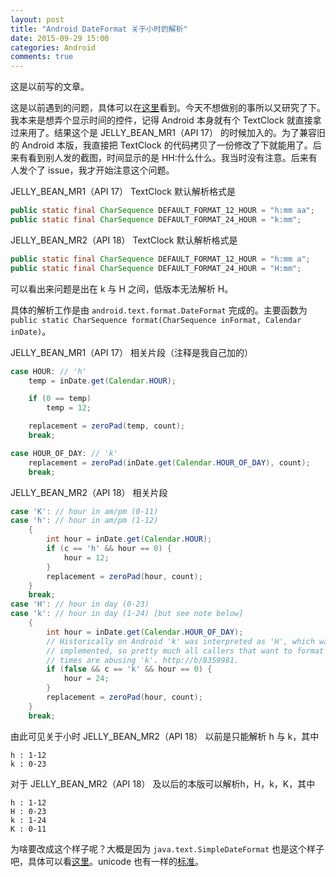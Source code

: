 ```yaml
---
layout: post
title: "Android DateFormat 关于小时的解析"
date: 2015-09-29 15:00
categories: Android
comments: true
---
```


这是以前写的文章。

这是以前遇到的问题，具体可以在[这里](https://github.com/seven332/EhViewer/issues/16)看到。今天不想做别的事所以又研究了下。我本来是想弄个显示时间的控件，记得 Android 本身就有个 TextClock 就直接拿过来用了。结果这个是 JELLY_BEAN_MR1（API 17） 的时候加入的。为了兼容旧的 Android 本版，我直接把 TextClock 的代码拷贝了一份修改了下就能用了。后来有看到别人发的截图，时间显示的是 HH:什么什么。我当时没有注意。后来有人发个了 issue，我才开始注意这个问题。

JELLY_BEAN_MR1（API 17） TextClock 默认解析格式是

```java
public static final CharSequence DEFAULT_FORMAT_12_HOUR = "h:mm aa";
public static final CharSequence DEFAULT_FORMAT_24_HOUR = "k:mm";
```

JELLY_BEAN_MR2（API 18） TextClock 默认解析格式是

```java
public static final CharSequence DEFAULT_FORMAT_12_HOUR = "h:mm a";
public static final CharSequence DEFAULT_FORMAT_24_HOUR = "H:mm";
```

可以看出来问题是出在 k 与 H 之间，低版本无法解析 H。

具体的解析工作是由 `android.text.format.DateFormat` 完成的。主要函数为 `public static CharSequence format(CharSequence inFormat, Calendar inDate)`。

JELLY_BEAN_MR1（API 17） 相关片段（注释是我自己加的）
```java
case HOUR: // 'h'
    temp = inDate.get(Calendar.HOUR);

    if (0 == temp)
        temp = 12;

    replacement = zeroPad(temp, count);
    break;

case HOUR_OF_DAY: // 'k'
    replacement = zeroPad(inDate.get(Calendar.HOUR_OF_DAY), count);
    break;
```

JELLY_BEAN_MR2（API 18） 相关片段

```java
case 'K': // hour in am/pm (0-11)
case 'h': // hour in am/pm (1-12)
    {
        int hour = inDate.get(Calendar.HOUR);
        if (c == 'h' && hour == 0) {
            hour = 12;
        }
        replacement = zeroPad(hour, count);
    }
    break;
case 'H': // hour in day (0-23)
case 'k': // hour in day (1-24) [but see note below]
    {
        int hour = inDate.get(Calendar.HOUR_OF_DAY);
        // Historically on Android 'k' was interpreted as 'H', which wasn't
        // implemented, so pretty much all callers that want to format 24-hour
        // times are abusing 'k'. http://b/8359981.
        if (false && c == 'k' && hour == 0) {
            hour = 24;
        }
        replacement = zeroPad(hour, count);
    }
    break;
```

由此可见关于小时 JELLY_BEAN_MR2（API 18） 以前是只能解析 h 与 k，其中

    h : 1-12
    k : 0-23

对于 JELLY_BEAN_MR2（API 18） 及以后的本版可以解析h，H，k，K，其中

    h : 1-12
    H : 0-23
    k : 1-24
    K : 0-11

为啥要改成这个样子呢？大概是因为 `java.text.SimpleDateFormat` 也是这个样子吧，具体可以看[这里](http://docs.oracle.com/javase/6/docs/api/java/text/SimpleDateFormat.html)。unicode 也有一样的[标准](http://www.unicode.org/reports/tr35/tr35-dates.html#Date_Format_Patterns)。
